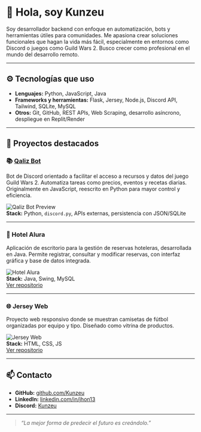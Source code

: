 # 👋 Hola, soy Kunzeu

Soy desarrollador backend con enfoque en automatización, bots y herramientas útiles para comunidades. Me apasiona crear soluciones funcionales que hagan la vida más fácil, especialmente en entornos como Discord o juegos como Guild Wars 2. Busco crecer como profesional en el mundo del desarrollo remoto.

---

## ⚙️ Tecnologías que uso

- **Lenguajes:** Python, JavaScript, Java
- **Frameworks y herramientas:** Flask, Jersey, Node.js, Discord API, Tailwind, SQLite, MySQL
- **Otros:** Git, GitHub, REST APIs, Web Scraping, desarrollo asíncrono, despliegue en Replit/Render

---

## 🧩 Proyectos destacados

### 📚 [Qaliz Bot](https://github.com/Kunzeu/Qaliz)
Bot de Discord orientado a facilitar el acceso a recursos y datos del juego Guild Wars 2. Automatiza tareas como precios, eventos y recetas diarias. Originalmente en JavaScript, reescrito en Python para mayor control y eficiencia.

![Qaliz Bot Preview](https://raw.githubusercontent.com/Kunzeu/Qaliz-Bot/main/assets/preview.png)  
**Stack:** Python, `discord.py`, APIs externas, persistencia con JSON/SQLite

---

### 🏨 Hotel Alura
Aplicación de escritorio para la gestión de reservas hoteleras, desarrollada en Java. Permite registrar, consultar y modificar reservas, con interfaz gráfica y base de datos integrada.

![Hotel Alura](https://raw.githubusercontent.com/Kunzeu/Hotel-Alura/main/assets/preview.png)  
**Stack:** Java, Swing, MySQL  
[Ver repositorio](https://github.com/Kunzeu/Hotel-Alura)

---

### 🌐 Jersey Web
Proyecto web responsivo donde se muestran camisetas de fútbol organizadas por equipo y tipo. Diseñado como vitrina de productos.

![Jersey Web](https://raw.githubusercontent.com/Kunzeu/jersey-web/main/assets/preview.png)  
**Stack:** HTML, CSS, JS  
[Ver repositorio](https://github.com/Kunzeu/jersey-web)


---

## 📫 Contacto

- **GitHub:** [github.com/Kunzeu](https://github.com/Kunzeu)
- **LinkedIn:** [linkedin.com/in/jhon13](https://www.linkedin.com/in/jhon13)
- **Discord:** [Kunzeu](https://discord.com/users/552563672162107431)

---

> *“La mejor forma de predecir el futuro es creándolo.”*
